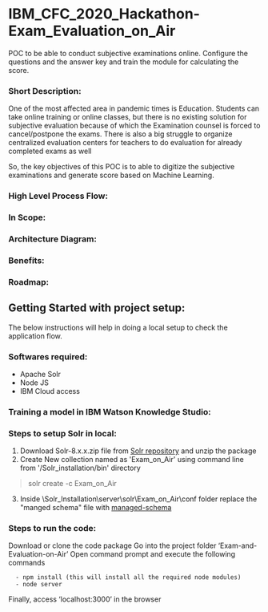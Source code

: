 # IBM_CFC_2020_Hackathon-Exam_Evaluation_on_Air
POC to be able to conduct subjective examinations online. Configure the questions and the answer key and train the module for calculating the score.

### Short Description:
One of the most affected area in pandemic times is Education. Students can take online training or online classes, but there is no existing solution for subjective evaluation because of which the Examination counsel is forced to cancel/postpone the exams. There is also a big struggle to organize centralized evaluation centers  for teachers to do evaluation for already completed exams as well

So, the key objectives of this POC is to able to digitize the subjective examinations and generate score based on Machine Learning.

### High Level Process Flow:

### In Scope:

### Architecture Diagram:

### Benefits:

### Roadmap:

## Getting Started with project setup:
The below instructions will help in doing a local setup to check the application flow.

### Softwares required:
  - Apache Solr
  - Node JS
  - IBM Cloud access

### Training a model in IBM Watson Knowledge Studio:

### Steps to setup Solr in local:
1. Download Solr-8.x.x.zip file from [Solr repository](https://archive.apache.org/dist/lucene/solr/8.3.1/) and unzip the package
2. Create New collection named as 'Exam_on_Air' using command line from '/Solr_installation/bin' directory
  >solr create -c Exam_on_Air
3. Inside \Solr_Installation\server\solr\Exam_on_Air\conf folder replace the "manged schema" file with [managed-schema](solr_docs/managed-schema)
### Steps to run the code:
  Download or clone the code package
  Go into the project folder ‘Exam-and-Evaluation-on-Air’
  Open command prompt and execute the following commands
  ```
    - npm install (this will install all the required node modules)
    - node server
  ```
  
 Finally, access ‘localhost:3000’ in the browser
